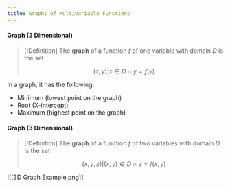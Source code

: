 ```yaml
---
title: Graphs of Multivariable Functions
---
```


#### Graph (2 Dimensional)
>[!Definition]
>The **graph** of a function $f$ of one variable with domain $D$ is the set
>
>$${(x,y)|x∈D \cap y=f(x)}$$

In a graph, it has the following:
- Minimum (lowest point on the graph)
- Root (X-intercept)
- Maximum (highest point on the graph)
  
#### Graph (3 Dimensional)
>[!Definition]
>The **graph** of a function $f$ of two variables with domain $D$ is the set
>
>$${(x,y,z)|(x,y) ∈ D \cap z=f(x,y)}$$

![[3D Graph Example.png]]
